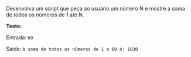 Desenvolva um script que peça ao usuário um número N e mostre a soma de todos os números de 1 até N.

**Teste:**

Entrada: `60`

Saída: `A soma de todos os números de 1 a 60 é: 1830`
